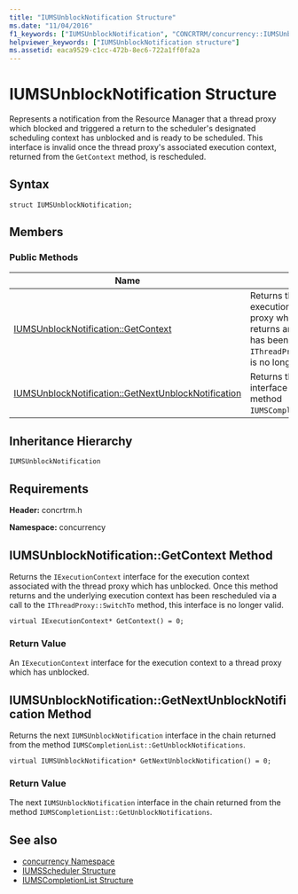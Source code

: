 ```yaml
---
title: "IUMSUnblockNotification Structure"
ms.date: "11/04/2016"
f1_keywords: ["IUMSUnblockNotification", "CONCRTRM/concurrency::IUMSUnblockNotification", "CONCRTRM/concurrency::IUMSUnblockNotification::IUMSUnblockNotification::GetContext", "CONCRTRM/concurrency::IUMSUnblockNotification::IUMSUnblockNotification::GetNextUnblockNotification"]
helpviewer_keywords: ["IUMSUnblockNotification structure"]
ms.assetid: eaca9529-c1cc-472b-8ec6-722a1ff0fa2a
---
```

# IUMSUnblockNotification Structure

Represents a notification from the Resource Manager that a thread proxy which blocked and triggered a return to the scheduler's designated scheduling context has unblocked and is ready to be scheduled. This interface is invalid once the thread proxy's associated execution context, returned from the `GetContext` method, is rescheduled.

## Syntax

```
struct IUMSUnblockNotification;
```

## Members

### Public Methods

|Name|Description|
|----------|-----------------|
|[IUMSUnblockNotification::GetContext](#getcontext)|Returns the `IExecutionContext` interface for the execution context associated with the thread proxy which has unblocked. Once this method returns and the underlying execution context has been rescheduled via a call to the `IThreadProxy::SwitchTo` method, this interface is no longer valid.|
|[IUMSUnblockNotification::GetNextUnblockNotification](#getnextunblocknotification)|Returns the next `IUMSUnblockNotification` interface in the chain returned from the method `IUMSCompletionList::GetUnblockNotifications`.|

## Inheritance Hierarchy

`IUMSUnblockNotification`

## Requirements

**Header:** concrtrm.h

**Namespace:** concurrency

##  <a name="getcontext"></a>  IUMSUnblockNotification::GetContext Method

Returns the `IExecutionContext` interface for the execution context associated with the thread proxy which has unblocked. Once this method returns and the underlying execution context has been rescheduled via a call to the `IThreadProxy::SwitchTo` method, this interface is no longer valid.

```
virtual IExecutionContext* GetContext() = 0;
```

### Return Value

An `IExecutionContext` interface for the execution context to a thread proxy which has unblocked.

##  <a name="getnextunblocknotification"></a>  IUMSUnblockNotification::GetNextUnblockNotification Method

Returns the next `IUMSUnblockNotification` interface in the chain returned from the method `IUMSCompletionList::GetUnblockNotifications`.

```
virtual IUMSUnblockNotification* GetNextUnblockNotification() = 0;
```

### Return Value

The next `IUMSUnblockNotification` interface in the chain returned from the method `IUMSCompletionList::GetUnblockNotifications`.

## See also

- [concurrency Namespace](concurrency-namespace.md)
- [IUMSScheduler Structure](iumsscheduler-structure.md)
- [IUMSCompletionList Structure](iumscompletionlist-structure.md)
